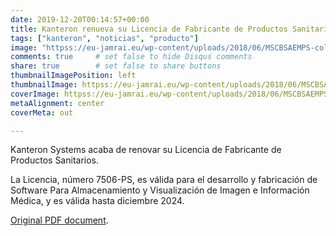 ```yaml
---
date: 2019-12-20T00:14:57+00:00
title: Kanteron renueva su Licencia de Fabricante de Productos Sanitarios
tags: ["kanteron", "noticias", "producto"]
image: "httpss://eu-jamrai.eu/wp-content/uploads/2018/06/MSCBSAEMPS-color_WebSize-1.jpg"
comments: true     # set false to hide Disqus comments  
share: true        # set false to share buttons
thumbnailImagePosition: left
thumbnailImage: httpss://eu-jamrai.eu/wp-content/uploads/2018/06/MSCBSAEMPS-color_WebSize-1.jpg
coverImage: httpss://eu-jamrai.eu/wp-content/uploads/2018/06/MSCBSAEMPS-color_WebSize-1.jpg
metaAlignment: center
coverMeta: out

---
```


Kanteron Systems acaba de renovar su Licencia de Fabricante de Productos Sanitarios.

<!--more-->

La Licencia, número 7506-PS, es válida para el desarrollo y fabricación de Software Para Almacenamiento y Visualización de Imagen e Información Médica, y es válida hasta diciembre 2024.

[Original PDF document](httpss://res.cloudinary.com/jcortell/image/upload/v1576877276/Documents/oficio.pdf).
